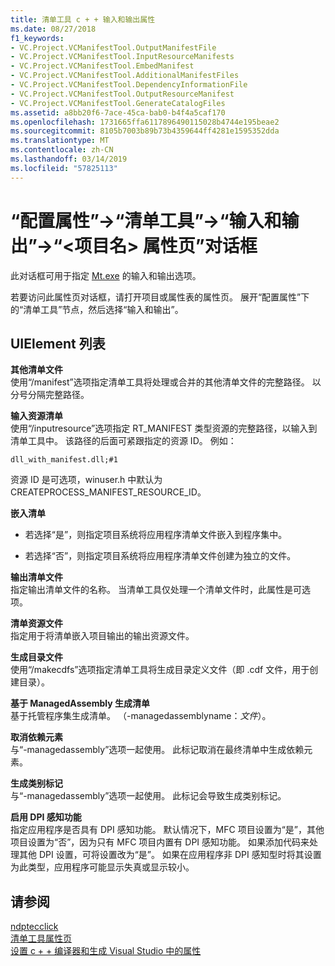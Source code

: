 ```yaml
---
title: 清单工具 c + + 输入和输出属性
ms.date: 08/27/2018
f1_keywords:
- VC.Project.VCManifestTool.OutputManifestFile
- VC.Project.VCManifestTool.InputResourceManifests
- VC.Project.VCManifestTool.EmbedManifest
- VC.Project.VCManifestTool.AdditionalManifestFiles
- VC.Project.VCManifestTool.DependencyInformationFile
- VC.Project.VCManifestTool.OutputResourceManifest
- VC.Project.VCManifestTool.GenerateCatalogFiles
ms.assetid: a8bb20f6-7ace-45ca-bab0-b4f4a5caf170
ms.openlocfilehash: 1731665ffa6117896490115028b4744e195beae2
ms.sourcegitcommit: 8105b7003b89b73b4359644ff4281e1595352dda
ms.translationtype: MT
ms.contentlocale: zh-CN
ms.lasthandoff: 03/14/2019
ms.locfileid: "57825113"
---
```

# <a name="input-and-output-manifest-tool-configuration-properties-ltprojectnamegt-property-pages-dialog-box"></a>“配置属性”->“清单工具”->“输入和输出”->“&lt;项目名&gt; 属性页”对话框

此对话框可用于指定 [Mt.exe](/windows/desktop/SbsCs/mt-exe) 的输入和输出选项。

若要访问此属性页对话框，请打开项目或属性表的属性页。 展开“配置属性”下的“清单工具”节点，然后选择“输入和输出”。

## <a name="uielement-list"></a>UIElement 列表

**其他清单文件**<br/>
使用“/manifest”选项指定清单工具将处理或合并的其他清单文件的完整路径。 以分号分隔完整路径。

**输入资源清单**<br/>
使用“/inputresource”选项指定 RT_MANIFEST 类型资源的完整路径，以输入到清单工具中。 该路径的后面可紧跟指定的资源 ID。 例如：

`dll_with_manifest.dll;#1`

资源 ID 是可选项，winuser.h 中默认为 CREATEPROCESS_MANIFEST_RESOURCE_ID。

**嵌入清单**<br/>
- 若选择“是”，则指定项目系统将应用程序清单文件嵌入到程序集中。

- 若选择“否”，则指定项目系统将应用程序清单文件创建为独立的文件。

**输出清单文件**<br/>
指定输出清单文件的名称。 当清单工具仅处理一个清单文件时，此属性是可选项。

**清单资源文件**<br/>
指定用于将清单嵌入项目输出的输出资源文件。

**生成目录文件**<br/>
使用“/makecdfs”选项指定清单工具将生成目录定义文件（即 .cdf 文件，用于创建目录）。

**基于 ManagedAssembly 生成清单**<br/>
基于托管程序集生成清单。 （-managedassemblyname：<em>文件</em>）。

**取消依赖元素**<br/>
与“-managedassembly”选项一起使用。 此标记取消在最终清单中生成依赖元素。

**生成类别标记**<br/>
与“-managedassembly”选项一起使用。 此标记会导致生成类别标记。

**启用 DPI 感知功能**<br/>
指定应用程序是否具有 DPI 感知功能。 默认情况下，MFC 项目设置为“是”，其他项目设置为“否”，因为只有 MFC 项目内置有 DPI 感知功能。 如果添加代码来处理其他 DPI 设置，可将设置改为“是”。 如果在应用程序非 DPI 感知型时将其设置为此类型，应用程序可能显示失真或显示较小。

## <a name="see-also"></a>请参阅

[ndptecclick](/visualstudio/deployment/clickonce-application-manifest)<br/>
[清单工具属性页](manifest-tool-property-pages.md)<br/>
[设置 c + + 编译器和生成 Visual Studio 中的属性](../working-with-project-properties.md)<br/>
